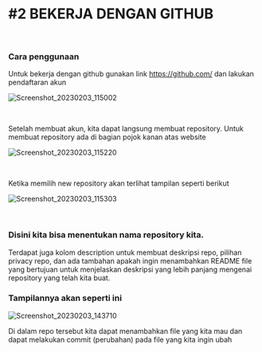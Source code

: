 # #2 BEKERJA DENGAN GITHUB

<p>&nbsp;</p>

### Cara penggunaan
Untuk bekerja dengan github gunakan link https://github.com/ dan lakukan pendaftaran akun

![Screenshot_20230203_115002](https://user-images.githubusercontent.com/117100501/216547208-4cb7dd24-cfd5-40fa-96c5-bdca0b39685a.png)

<p>&nbsp;</p>

Setelah membuat akun, kita dapat langsung membuat repository.
Untuk membuat repository ada di bagian pojok kanan atas website

![Screenshot_20230203_115220](https://user-images.githubusercontent.com/117100501/216547278-082c31c9-467f-42a6-99b0-53dbe480570c.png)

<p>&nbsp;</p>

Ketika memilih new repository akan terlihat tampilan seperti berikut

![Screenshot_20230203_115303](https://user-images.githubusercontent.com/117100501/216547300-30cfcc85-476d-4322-9b5a-2c3e6f4c6cb4.png)

<p>&nbsp;</p>

### Disini kita bisa menentukan nama repository kita.

Terdapat juga kolom description untuk membuat deskripsi repo, pilihan privacy repo, dan ada tambahan apakah ingin menambahkan README file yang bertujuan untuk menjelaskan deskripsi yang lebih panjang mengenai repository yang telah kita buat.

### Tampilannya akan seperti ini
 
![Screenshot_20230203_143710](https://user-images.githubusercontent.com/117100501/216547329-3ba885a0-827a-491e-8efb-303cfadbc293.png)

Di dalam repo tersebut kita dapat menambahkan file yang kita mau dan dapat melakukan commit (perubahan) pada file yang kita ingin ubah
